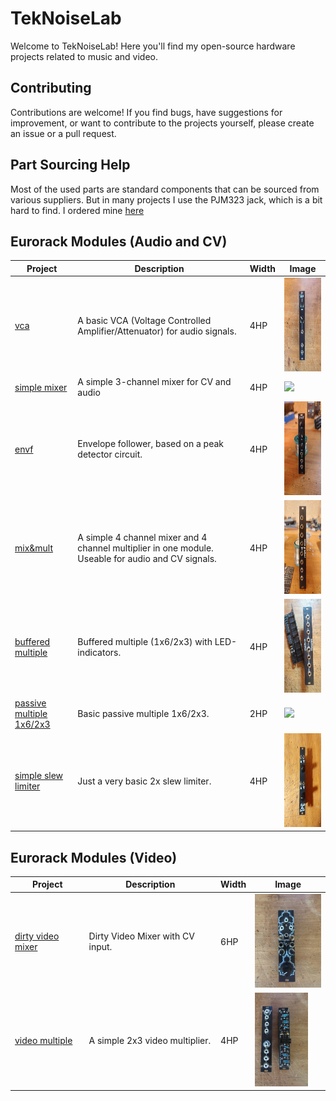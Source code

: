 # TekNoiseLab

Welcome to TekNoiseLab! Here you'll find my open-source hardware projects related to music and video.

## Contributing

Contributions are welcome! If you find bugs, have suggestions for improvement, or want to contribute to the projects yourself, please create an issue or a pull request.

## Part Sourcing Help
Most of the used parts are standard components that can be sourced from various suppliers.
But in many projects I use the PJM323 jack, which is a bit hard to find. I ordered mine [here](https://www.alibaba.com/product-detail/PJ-323M-Screw-Telephone-Jack-3_1600998849510.html?spm=a2756.trade-list-buyer.0.0.374776e97smktV)


## Eurorack Modules (Audio and CV)
| Project  | Description | Width | Image |
| ------------- | ------------- | ------------- | ------------- |
| [vca](https://github.com/TekNoiseLab/vca) | A basic VCA (Voltage Controlled Amplifier/Attenuator) for audio signals. | 4HP | <img src="https://github.com/TekNoiseLab/vca/blob/main/Images/front.jpeg?raw=true" height="150"> |
| [simple mixer](https://github.com/TekNoiseLab/simple-mixer) | A simple 3-channel mixer for CV and audio | 4HP | <img src="https://github.com/TekNoiseLab/simple-mixer/blob/main/Images/front.jpeg?raw=true" height="150"> |
| [envf](https://github.com/TekNoiseLab/envf) | Envelope follower, based on a peak detector circuit. | 4HP | <img src="https://github.com/TekNoiseLab/envf/blob/main/Images/front.jpeg?raw=true" height="150"> |
| [mix&mult](https://github.com/TekNoiseLab/mix-mult) | A simple 4 channel mixer and 4 channel multiplier in one module. Useable for audio and CV signals. | 4HP | <img src="https://github.com/TekNoiseLab/mix-mult/blob/main/Images/front.jpeg?raw=true" height="150"> |
| [buffered multiple](https://github.com/TekNoiseLab/buffered-multiple) | Buffered multiple (1x6/2x3) with LED-indicators. | 4HP | <img src="https://github.com/TekNoiseLab/buffered-multiple/blob/main/Images/buffered_multiple.jpeg?raw=true" height="150"> |
| [passive multiple 1x6/2x3](https://github.com/TekNoiseLab/passive-multiple-1x6-2x3/) | Basic passive multiple 1x6/2x3. | 2HP | <img src="https://github.com/TekNoiseLab/passive-multiple-1x6-2x3/blob/main/Images/passive_multiple.jpeg?raw=true" height="150"> |
| [simple slew limiter](https://github.com/TekNoiseLab/simple-slew-limiter) | Just a very basic 2x slew limiter. | 4HP | <img src="https://github.com/TekNoiseLab/simple-slew-limiter/blob/main/Images/front.jpeg?raw=true" height="150"> |

## Eurorack Modules (Video)
| Project  | Description | Width | Image |
| ------------- | ------------- | ------------- | ------------- |
| [dirty video mixer](https://github.com/TekNoiseLab/dirty-video-mixer) | Dirty Video Mixer with CV input. | 6HP | <img src="https://github.com/TekNoiseLab/dirty-video-mixer/blob/main/Images/front.jpeg?raw=true" height="150"> |
| [video multiple](https://github.com/TekNoiseLab/video-multiple) | A simple 2x3 video multiplier. | 4HP | <img src="https://github.com/TekNoiseLab/video-multiple/blob/main/Images/front_back.jpeg?raw=true" height="150"> |

